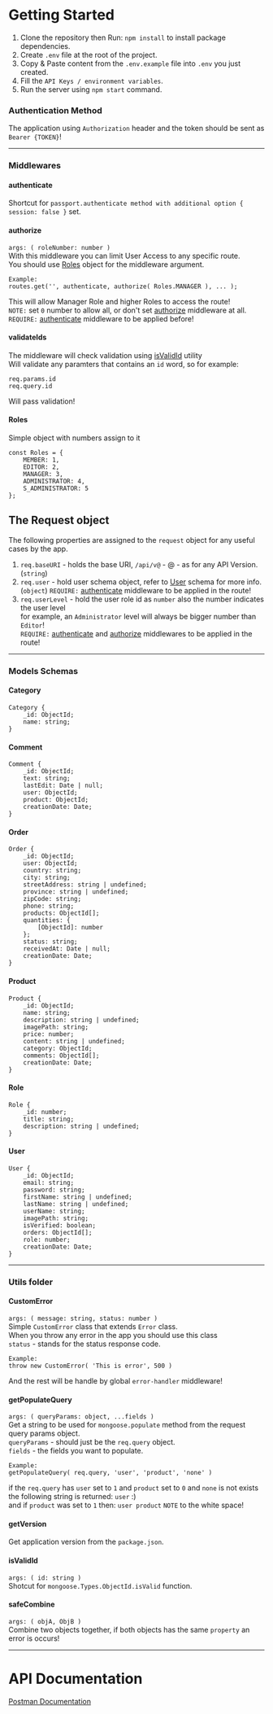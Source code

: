 # Getting Started

1. Clone the repository then Run: `npm install` to install package dependencies.
2. Create `.env` file at the root of the project.
3. Copy & Paste content from the `.env.example` file into `.env` you just created.
4. Fill the `API Keys / environment variables`.
5. Run the server using `npm start` command.

### Authentication Method

The application using `Authorization` header and the token should be sent as `Bearer {TOKEN}`!

---

### Middlewares

#### authenticate
Shortcut for `passport.authenticate method with additional option { session: false }` set.

#### authorize
```args: ( roleNumber: number )```  
With this middleware you can limit User Access to any specific route.  
You should use [Roles](#Roles) object for the middleware argument.

    Example:
    routes.get('', authenticate, authorize( Roles.MANAGER ), ... );

This will allow Manager Role and higher Roles to access the route!  
`NOTE:` set `0` number to allow all, or don't set [authorize](#authorize) middleware at all.  
`REQUIRE:` [authenticate](#authenticate) middleware to be applied before!

#### validateIds
The middleware will check validation using [isValidId](#isValidId) utility  
Will validate any paramters that contains an `id` word, so for example:

    req.params.id
    req.query.id

Will pass validation!

#### Roles
Simple object with numbers assign to it

    const Roles = {
        MEMBER: 1,
        EDITOR: 2,
        MANAGER: 3,
        ADMINISTRATOR: 4,
        S_ADMINISTRATOR: 5
    };

## The Request object
The following properties are assigned to the `request` object for any useful cases by the app.

1. `req.baseURI` - holds the base URI, `/api/v@` - @ - as for any API Version.(`string`)
2. `req.user` - hold user schema object, refer to [User](#User) schema for more info.(`object`)
    `REQUIRE:` [authenticate](#authenticate) middleware to be applied in the route!
3. `req.userLevel` - hold the user role id as `number` also the number indicates the user level  
   for example, an `Administrator` level will always be bigger number than `Editor`!  
   `REQUIRE:` [authenticate](#authenticate) and [authorize](#authorize) middlewares to be applied in the route!

---

### Models Schemas

#### Category
    Category {
        _id: ObjectId;
        name: string;
    }

#### Comment
    Comment {
        _id: ObjectId;
        text: string;
        lastEdit: Date | null;
        user: ObjectId;
        product: ObjectId;
        creationDate: Date;
    }

#### Order
    Order {
        _id: ObjectId;
        user: ObjectId;
        country: string;
        city: string;
        streetAddress: string | undefined;
        province: string | undefined;
        zipCode: string;
        phone: string;
        products: ObjectId[];
        quantities: {
            [ObjectId]: number
        };
        status: string;
        receivedAt: Date | null;
        creationDate: Date;
    }

#### Product
    Product {
        _id: ObjectId;
        name: string;
        description: string | undefined;
        imagePath: string;
        price: number;
        content: string | undefined;
        category: ObjectId;
        comments: ObjectId[];
        creationDate: Date;
    }

#### Role
    Role {
        _id: number;
        title: string;
        description: string | undefined;
    }

#### User
    User {
        _id: ObjectId;
        email: string;
        password: string;
        firstName: string | undefined;
        lastName: string | undefined;
        userName: string;
        imagePath: string;
        isVerified: boolean;
        orders: ObjectId[];
        role: number;
        creationDate: Date;
    }

---

### Utils folder

#### CustomError
```args: ( message: string, status: number )```  
Simple `CustomError` class that extends `Error` class.  
When you throw any error in the app you should use this class  
`status` - stands for the status response code.

    Example:
    throw new CustomError( 'This is error', 500 )

And the rest will be handle by global `error-handler` middleware!

#### getPopulateQuery
```args: ( queryParams: object, ...fields )```  
Get a string to be used for `mongoose.populate` method from the request query params object.  
`queryParams` - should just be the `req.query` object.  
`fields` - the fields you want to populate.

    Example:
    getPopulateQuery( req.query, 'user', 'product', 'none' )

if the `req.query` has `user` set to `1` and `product` set to `0` and `none` is not exists  
the following string is returned: `user` :)  
and if `product` was set to `1` then: `user product` `NOTE` to the white space!

#### getVersion
Get application version from the `package.json`.

#### isValidId
```args: ( id: string )```  
Shotcut for `mongoose.Types.ObjectId.isValid` function.

#### safeCombine
```args: ( objA, ObjB )```  
Combine two objects together, if both objects has the same `property` an error is occurs!

---

# API Documentation

[Postman Documentation](https://documenter.getpostman.com/view/8382285/TzecBjmq)
